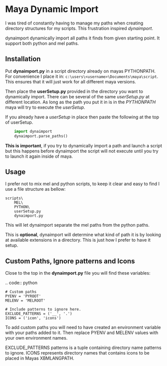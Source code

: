 Maya Dynamic Import
===================

I was tired of constantly having to manage my paths when creating directory
structures for my scripts. This frustration inspired *dynaimport*.

dynaimport dynamically import all paths it finds from given starting
point. It support both python and mel paths.


Installation
------------

Put **dynaimport.py** in a script directory already on mayas PYTHONPATH. For
convenience I place it in: ``c:\users\<username>\Documents\maya\script``.
This ensures that it will just work for all different maya versions.

Then place the **userSetup.py** provided in the directory you want to
dynamically import. There can be several of the same *userSetup.py* at
different location. As long as the path you put it in is in the *PYTHONPATH*
maya will try to execute the *userSetup*.

If you already have a *userSetup* in place then paste the following at the
top of userSetup.

```python
    import dynaimport
    dynaimport.parse_paths()
```

**This is important**, if you try to dynamically import
a path and launch a script but this happens before dynaimport the script
will not execute until you try to launch it again inside of maya.


Usage
-----

I prefer not to mix mel and python scripts, to keep it clear and easy to
find I use a file structure as bellow:

    scripts\
        MEL\
        PYTHON\
        userSetup.py
        dynaimport.py


This will let dynaimport separate the mel paths from the python paths.

This is **optional**, dynaimport will determine what kind of path it is by
looking at available extensions in a directory. This is just how I prefer to
have it setup.


Custom Paths, Ignore patterns and Icons
---------------------------------------

Close to the top in the **dynaimport.py** file you will find these variables:

.. code:: python

    # Custom paths
    PYENV = 'PYROOT'
    MELENV = 'MELROOT'

    # Include patterns to ignore here.
    EXCLUDE_PATTERNS = ('__', '.')
    ICONS = ('icon', 'icons')

To add custom paths you will need to have created an environment variable with
your paths added to it. Then replace PYENV and MELENV values with your
own environment names.

EXCLUDE_PATTERNS patterns is a tuple containing directory name patterns to
ignore. ICONS represents directory names that contains icons to be placed
in Mayas XBMLANGPATH.

